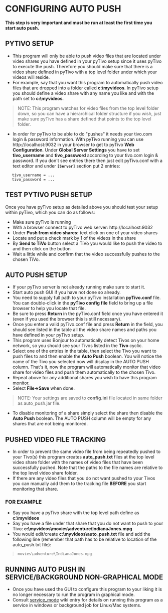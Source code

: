 # CONFIGURING AUTO PUSH #
**This step is very important and must be run at least the first time you start auto push.**

## PYTIVO SETUP ##
  * This program will only be able to push video files that are located under video shares you have defined in your pyTivo setup since it uses pyTivo to execute the push. Therefore you should make sure that there is a video share defined in pyTivo with a top level folder under which your videos will reside.
  * For example, say that you want this program to automatically push video files that are dropped into a folder called **c:\myvideos**. In pyTivo setup you should define a video share with any name you like and with the path set to **c:\myvideos**.
> NOTE: This program watches for video files from the top level folder down, so you can have a hierarchical folder structure if you wish, just make sure pyTivo has a share defined that points to the top level folder.

  * In order for pyTivo to be able to do "pushes" it needs your tivo.com login & password information. With pyTivo running you can use http://localhost:9032 in your browser to get to pyTivo **Web Configuration**. Under **Global Server Settings** you have to set **tivo\_username** and **tivo\_password** according to your tivo.com login & password. If you don't see entries there then just edit pyTivo.conf with a text editor and under **`[Server]`** section put 2 entries:
```
   tivo_username = ...
   tivo_password = ...
```

## TEST PYTIVO PUSH SETUP ##
Once you have pyTivo setup as detailed above you should test your setup within pyTivo, which you can do as follows:
  * Make sure pyTivo is running
  * With a browser connect to pyTivo web server: http://localhost:9032
  * Under **Push from video shares:** text click on one of your video shares
  * Locate and put a check mark by 1 of the videos in the share
  * By **Send to TiVo** button select a TiVo you would like to push the video to and then click on the button
  * Wait a little while and confirm that the video successfully pushes to the chosen TiVo.

## AUTO PUSH SETUP ##
  * If your pyTivo server is not already running make sure to start it.
  * Start auto push GUI if you have not done so already.
  * You need to supply full path to your pyTivo installation **pyTivo.conf** file. You can double-click in the **pyTivo config file** field to bring up a file browser to help you locate that file.
  * Be sure to press **Return** in the pyTivo.conf field once you have entered it (even if you used the browser this is still necessary).
  * Once you enter a valid pyTivo.conf file and press **Return** in the field, you should see listed in the table all the video share names and paths you have defined in your pyTivo setup.
  * This program uses Bonjour to automatically detect Tivos on your home network, so you should see your Tivos listed in the **Tivo** cyclic.
  * Select one of the entries in the table, then select the Tivo you want to push files to and then enable the **Auto Push** boolean. You will notice the name of the Tivo you selected now will display in the AUTO PUSH column. That's it, now the program will automatically monitor that video share for video files and push them automatically to the chosen Tivo.
  * Repeat above for any additional shares you wish to have this program monitor.
  * Select **File->Save** when done.
> NOTE: Your settings are saved to **config.ini** file located in same folder as auto\_push.jar file.

  * To disable monitoring of a share simply select the share then disable the **Auto Push** boolean. The AUTO PUSH column will be empty for any shares that are not being monitored.

## PUSHED VIDEO FILE TRACKING ##
  * In order to prevent the same video file from being repeatedly pushed to your Tivo(s) this program creates **auto\_push.txt** files at the top level video share folder with the names of video files that have been successfully pushed. Note that the paths to the file names are relative to the top level video share folder.
  * If there are any video files that you do not want pushed to your Tivos you can manually add them to the tracking file **BEFORE** you start monitoring that share.
### FOR EXAMPLE ###
  * Say you have a pyTivo share with the top level path define as **c:\myvideos**
  * Say you have a file under that share that you do not want to push to your Tivo: **c:\myvideos\movies\adventure\IndianaJones.mpg**
  * You would edit/create **c:\myvideos\auto\_push.txt** file and add the following line (remember that path has to be relative to location of the auto\_push.txt file):
> `movies\adventure\IndianaJones.mpg`

## RUNNING AUTO PUSH IN SERVICE/BACKGROUND NON-GRAPHICAL MODE ##
  * Once you have used the GUI to configure this program to your liking it is no longer necessary to run the program in graphical mode.
  * Consult [service\_mode](http://code.google.com/p/pytivo-auto-push/wiki/service_mode) wiki entry for details on running this program as a service in windows or background job for Linux/Mac systems.